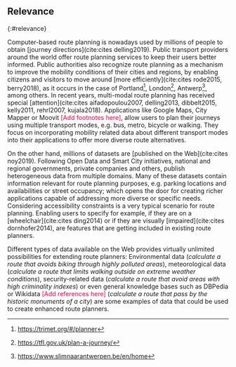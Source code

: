 ## Relevance
{:#relevance}

Computer-based route planning
is nowadays used by millions of people
to obtain [journey directions](cite:cites delling2019).
Public transport providers around the world
offer route planning services to keep their users better informed.
Public authorities also recognize route planning
as a mechanism to improve the mobility conditions of their cities and regions,
by enabling citizens and visitors to move around [more efficiently](cite:cites rode2015, berry2018),
as it occurs in the case of Portland[^portland], London[^london], Antwerp[^antwerp], among others.
In recent years, multi-modal route planning has received special [attention](cite:cites aifadopoulou2007, delling2013, dibbelt2015, kelly2011, rehrl2007, kujala2018).
Applications like Google Maps, City Mapper or Moovit <a style="color: #f3034d">[Add footnotes here]</a>,
allow users to plan their journeys using multiple transport modes,
e.g. bus, metro, bicycle or walking.
They focus on incorporating mobility related data
about different transport modes into their applications
to offer more diverse route alternatives.

On the other hand, millions of datasets are [published on the Web](cite:cites noy2019).
Following Open Data and Smart City initiatives,
national and regional governments, private companies and others,
publish heterogeneous data from multiple domains.
Many of these datasets contain information
relevant for route planning purposes,
e.g. parking locations and availabilities or street occupancy;
which opens the door for creating richer applications
capable of addressing more diverse or specific needs.
Considering accessibility constraints
is a very typical scenario for route planning.
Enabling users to specify for example,
if they are on a [wheelchair](cite:cites ding2014)
or if they are visually [impaired](cite:cites dornhofer2014),
are features that are getting included in existing route planners.

Different types of data available on the Web
provides virtually unlimited possibilities for extending route planners:
Environmental data (_calculate a route that avoids biking through highly polluted areas_),
meteorological data (_calculate a route that limits walking outside on extreme weather conditions_),
security-related data (_calculate a route that avoid areas with high criminality indexes_)
or even general knowledge bases such as DBPedia or Wikidata <a style="color: #f3034d">[Add references here]</a>
(_calculate a route that pass by the historic monuments of a city_) 
are some examples of data that could be used to create enhanced route planners.


[^portland]: <a href="https://trimet.org/#/planner">https://trimet.org/#/planner</a>
[^london]: <a href="https://tfl.gov.uk/plan-a-journey/">https://tfl.gov.uk/plan-a-journey/</a>
[^antwerp]: <a href="https://www.slimnaarantwerpen.be/en/home">https://www.slimnaarantwerpen.be/en/home</a>